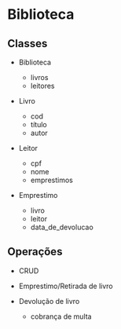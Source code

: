 # Biblioteca

## Classes

- Biblioteca
    - livros
    - leitores

- Livro
    - cod
    - título
    - autor

- Leitor
    - cpf
    - nome
    - emprestimos

- Emprestimo
    - livro
    - leitor
    - data_de_devolucao

## Operações
- CRUD
- Emprestimo/Retirada de livro

- Devolução de livro
    - cobrança de multa
